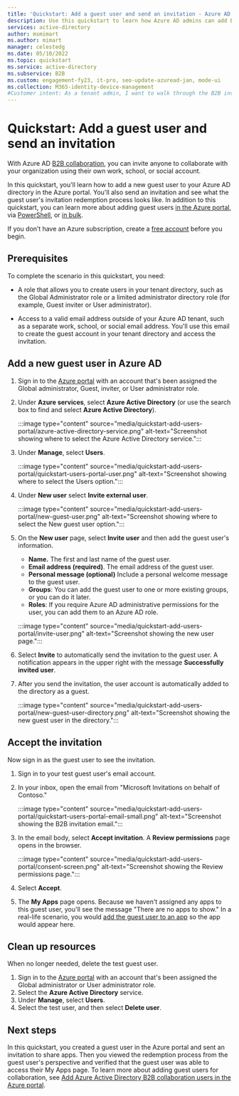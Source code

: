 ```yaml
---
title: 'Quickstart: Add a guest user and send an invitation - Azure AD'
description: Use this quickstart to learn how Azure AD admins can add B2B guest users in the Azure portal and walk through the B2B invitation workflow.
services: active-directory
author: msmimart
ms.author: mimart
manager: celestedg
ms.date: 05/10/2022
ms.topic: quickstart
ms.service: active-directory
ms.subservice: B2B
ms.custom: engagement-fy23, it-pro, seo-update-azuread-jan, mode-ui
ms.collection: M365-identity-device-management
#Customer intent: As a tenant admin, I want to walk through the B2B invitation workflow so that I can understand how to add a guest user in the portal, and understand the end user experience.
---
```


# Quickstart: Add a guest user and send an invitation

With Azure AD [B2B collaboration](what-is-b2b.md), you can invite anyone to collaborate with your organization using their own work, school, or social account.

In this quickstart, you'll learn how to add a new guest user to your Azure AD directory in the Azure portal. You'll also send an invitation and see what the guest user's invitation redemption process looks like. In addition to this quickstart, you can learn more about adding guest users [in the Azure portal](add-users-administrator.md), via [PowerShell](b2b-quickstart-invite-powershell.md), or [in bulk](tutorial-bulk-invite.md).

If you don’t have an Azure subscription, create a [free account](https://azure.microsoft.com/free/?WT.mc_id=A261C142F) before you begin.

## Prerequisites

To complete the scenario in this quickstart, you need:

- A role that allows you to create users in your tenant directory, such as the Global Administrator role or a limited administrator directory role (for example, Guest inviter or User administrator).

- Access to a valid email address outside of your Azure AD tenant, such as a separate work, school, or social email address. You'll use this email to create the guest account in your tenant directory and access the invitation.

## Add a new guest user in Azure AD

1. Sign in to the [Azure portal](https://portal.azure.com/) with an account that's been assigned the Global administrator, Guest, inviter, or User administrator role.

1. Under **Azure services**, select **Azure Active Directory** (or use the search box to find and select **Azure Active Directory**).

    :::image type="content" source="media/quickstart-add-users-portal/azure-active-directory-service.png" alt-text="Screenshot showing where to select the Azure Active Directory service.":::

1. Under **Manage**, select **Users**.

    :::image type="content" source="media/quickstart-add-users-portal/quickstart-users-portal-user.png" alt-text="Screenshot showing where to select the Users option.":::

1. Under **New user** select **Invite external user**.

    :::image type="content" source="media/quickstart-add-users-portal/new-guest-user.png" alt-text="Screenshot showing where to select the New guest user option.":::

1. On the **New user** page, select **Invite user** and then add the guest user's information.

   - **Name.** The first and last name of the guest user.
   - **Email address (required)**. The email address of the guest user.
   - **Personal message (optional)** Include a personal welcome message to the guest user.
   - **Groups**: You can add the guest user to one or more existing groups, or you can do it later.
   - **Roles**: If you require Azure AD administrative permissions for the user, you can add them to an Azure AD role.

    :::image type="content" source="media/quickstart-add-users-portal/invite-user.png" alt-text="Screenshot showing the new user page.":::

1. Select **Invite** to automatically send the invitation to the guest user. A notification appears in the upper right with the message **Successfully invited user**.

1. After you send the invitation, the user account is automatically added to the directory as a guest.

    :::image type="content" source="media/quickstart-add-users-portal/new-guest-user-directory.png" alt-text="Screenshot showing the new guest user in the directory.":::


## Accept the invitation

Now sign in as the guest user to see the invitation.

1. Sign in to your test guest user's email account.

1. In your inbox, open the email from "Microsoft Invitations on behalf of Contoso."

    :::image type="content" source="media/quickstart-add-users-portal/quickstart-users-portal-email-small.png" alt-text="Screenshot showing the B2B invitation email.":::


1. In the email body, select **Accept invitation**. A **Review permissions** page opens in the browser.

    :::image type="content" source="media/quickstart-add-users-portal/consent-screen.png" alt-text="Screenshot showing the Review permissions page.":::

1. Select **Accept**.

1. The **My Apps** page opens. Because we haven't assigned any apps to this guest user, you'll see the message "There are no apps to show." In a real-life scenario, you would [add the guest user to an app](add-users-administrator.md#add-guest-users-to-an-application) so the app would appear here.

## Clean up resources

When no longer needed, delete the test guest user.

1. Sign in to the [Azure portal](https://portal.azure.com/) with an account that's been assigned the Global administrator or User administrator role.
1. Select the **Azure Active Directory** service.
1. Under **Manage**, select **Users**.
1. Select the test user, and then select **Delete user**.

## Next steps

In this quickstart, you created a guest user in the Azure portal and sent an invitation to share apps. Then you viewed the redemption process from the guest user's perspective and verified that the guest user was able to access their My Apps page. To learn more about adding guest users for collaboration, see [Add Azure Active Directory B2B collaboration users in the Azure portal](add-users-administrator.md).
